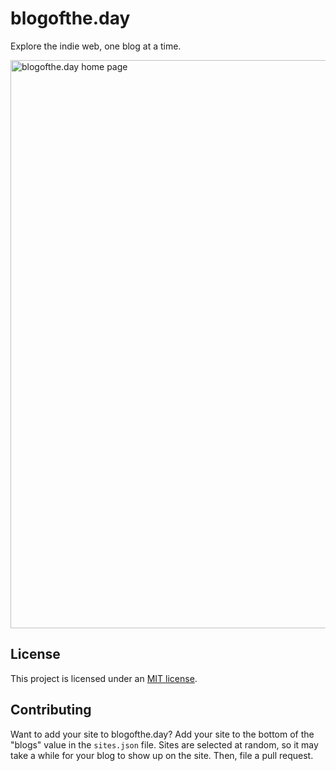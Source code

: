 # blogofthe.day

Explore the indie web, one blog at a time.

<img width="909" alt="blogofthe.day home page" src="https://github.com/capjamesg/blogofthe.day/assets/37276661/fcc3487c-71bb-4109-b968-ffdc42781e23">

## License

This project is licensed under an [MIT license](LICENSE).

## Contributing

Want to add your site to blogofthe.day? Add your site to the bottom of the "blogs" value in the `sites.json` file. Sites are selected at random, so it may take a while for your blog to show up on the site. Then, file a pull request.
